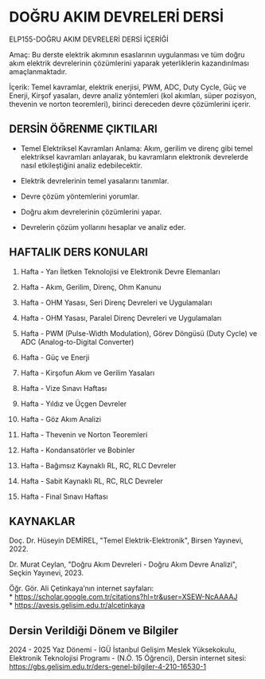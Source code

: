 # DOĞRU AKIM DEVRELERİ DERSİ

ELP155-DOĞRU AKIM DEVRELERİ DERSİ İÇERİĞİ

Amaç: Bu derste elektrik akımının esaslarının uygulanması ve tüm doğru akım elektrik devrelerinin çözümlerini yaparak yeterliklerin kazandırılması amaçlanmaktadır.

İçerik: Temel kavramlar, elektrik enerjisi, PWM, ADC, Duty Cycle, Güç ve Enerji, Kirşof yasaları, devre analiz yöntemleri (kol akımları, süper pozisyon, thevenin ve norton teoremleri), birinci dereceden devre çözümlerini içerir.

## DERSİN ÖĞRENME ÇIKTILARI

* Temel Elektriksel Kavramları Anlama: Akım, gerilim ve direnç gibi temel elektriksel kavramları anlayarak, bu kavramların elektronik devrelerde nasıl etkileştiğini analiz edebilecektir.       

* Elektrik devrelerinin temel yasalarını tanımlar.     

* Devre çözüm yöntemlerini yorumlar.    
  
* Doğru akım devrelerinin çözümlerini yapar.    

* Devrelerin çözüm yollarını hesaplar ve analiz eder.  

## HAFTALIK DERS KONULARI

1. Hafta - Yarı İletken Teknolojisi ve Elektronik Devre Elemanları

2. Hafta - Akım, Gerilim, Direnç, Ohm Kanunu

3. Hafta - OHM Yasası, Seri Direnç Devreleri ve Uygulamaları

4. Hafta - OHM Yasası, Paralel Direnç Devreleri ve Uygulamaları

5. Hafta - PWM (Pulse-Width Modulation), Görev Döngüsü (Duty Cycle) ve ADC (Analog-to-Digital Converter)

7. Hafta - Güç ve Enerji

8. Hafta - Kirşofun Akım ve Gerilim Yasaları

9. Hafta - Vize Sınavı Haftası

10. Hafta - Yıldız ve Üçgen Devreler

11. Hafta - Göz Akım Analizi

12. Hafta - Thevenin ve Norton Teoremleri

13. Hafta - Kondansatörler ve Bobinler

14. Hafta - Bağımsız Kaynaklı RL, RC, RLC Devreler

15. Hafta - Sabit Kaynaklı RL, RC, RLC Devreler

16. Hafta - Final Sınavı Haftası

## KAYNAKLAR

Doç. Dr. Hüseyin DEMİREL, "Temel Elektrik-Elektronik", Birsen Yayınevi, 2022.

Dr. Murat Ceylan, "Doğru Akım Devreleri - Doğru Akım Devre Analizi", Seçkin Yayınevi, 2023.

Öğr. Gör. Ali Çetinkaya’nın internet sayfaları:     
    * https://scholar.google.com.tr/citations?hl=tr&user=XSEW-NcAAAAJ      
    * https://avesis.gelisim.edu.tr/alcetinkaya      

## Dersin Verildiği Dönem ve Bilgiler

2024 - 2025 Yaz Dönemi - İGÜ İstanbul Gelişim Meslek Yüksekokulu, Elektronik Teknolojisi Programı - (N.Ö. 15 Öğrenci), Dersin internet sitesi: https://gbs.gelisim.edu.tr/ders-genel-bilgiler-4-210-16530-1 

